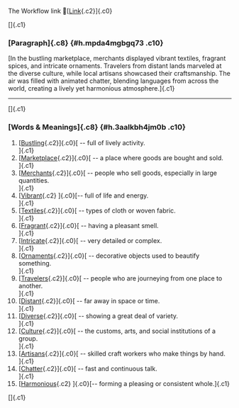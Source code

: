The Workflow link
👏[[Link](https://www.google.com/url?q=http://www.google.com&sa=D&source=editors&ust=1758098344953316&usg=AOvVaw3w9IFjx_6_mIpikYSdYYpq){.c2}]{.c0}

[]{.c1}

### [Paragraph]{.c8} {#h.mpda4mgbgq73 .c10}

[In the bustling marketplace, merchants displayed vibrant textiles,
fragrant spices, and intricate ornaments. Travelers from distant lands
marveled at the diverse culture, while local artisans showcased their
craftsmanship. The air was filled with animated chatter, blending
languages from across the world, creating a lively yet harmonious
atmosphere.]{.c1}

------------------------------------------------------------------------

[]{.c1}

### [Words & Meanings]{.c8} {#h.3aalkbh4jm0b .c10}

1.  [[Bustling](https://www.google.com/url?q=http://www.google.com&sa=D&source=editors&ust=1758098344955630&usg=AOvVaw30Z322nQK77HlX7BVOrzz3){.c2}]{.c0}[ --
    full of lively activity.\
    ]{.c1}
2.  [[Marketplace](https://www.google.com/url?q=http://www.google.com&sa=D&source=editors&ust=1758098344956045&usg=AOvVaw2Fs3GDrPxJXXZeDzBstDmC){.c2}]{.c0}[ --
    a place where goods are bought and sold.\
    ]{.c1}
3.  [[Merchants](https://www.google.com/url?q=http://www.google.com&sa=D&source=editors&ust=1758098344956387&usg=AOvVaw1dUj8rrIOQJkfbArAVhfNs){.c2}]{.c0}[ --
    people who sell goods, especially in large quantities.\
    ]{.c1}
4.  [[Vibrant](https://www.google.com/url?q=http://www.google.com&sa=D&source=editors&ust=1758098344956857&usg=AOvVaw2mOt6K8jYXbOTsm7UZQuBy){.c2}
    ]{.c0}[-- full of life and energy.\
    ]{.c1}
5.  [[Textiles](https://www.google.com/url?q=http://www.google.com&sa=D&source=editors&ust=1758098344957285&usg=AOvVaw1xnXNOl_4AxEd_-X_Uknx6){.c2}]{.c0}[ --
    types of cloth or woven fabric.\
    ]{.c1}
6.  [[Fragrant](https://www.google.com/url?q=http://www.google.com&sa=D&source=editors&ust=1758098344957711&usg=AOvVaw3JilDHl29cXJVDYcSECNDs){.c2}]{.c0}[ --
    having a pleasant smell.\
    ]{.c1}
7.  [[Intricate](https://www.google.com/url?q=http://www.google.com&sa=D&source=editors&ust=1758098344958083&usg=AOvVaw2rByGd3IeIp0ekYchXob_7){.c2}]{.c0}[ --
    very detailed or complex.\
    ]{.c1}
8.  [[Ornaments](https://www.google.com/url?q=http://www.google.com&sa=D&source=editors&ust=1758098344958467&usg=AOvVaw0Ziw_ko4SZ-KWKvyIuawd5){.c2}]{.c0}[ --
    decorative objects used to beautify something.\
    ]{.c1}
9.  [[Travelers](https://www.google.com/url?q=http://www.google.com&sa=D&source=editors&ust=1758098344958965&usg=AOvVaw37Jzq2PDwudKTMD-j_HybS){.c2}]{.c0}[ --
    people who are journeying from one place to another.\
    ]{.c1}
10. [[Distant](https://www.google.com/url?q=http://www.google.com&sa=D&source=editors&ust=1758098344959350&usg=AOvVaw0BoBk5Y-_xxsA8vPzPMUo6){.c2}]{.c0}[ --
    far away in space or time.\
    ]{.c1}
11. [[Diverse](https://www.google.com/url?q=http://www.google.com&sa=D&source=editors&ust=1758098344959650&usg=AOvVaw1QdDe-RqvgYG5pAL0v8F0r){.c2}]{.c0}[ --
    showing a great deal of variety.\
    ]{.c1}
12. [[Culture](https://www.google.com/url?q=http://www.google.com&sa=D&source=editors&ust=1758098344959982&usg=AOvVaw2Xmgoi3TcyVGk_JWOXa0Lo){.c2}]{.c0}[ --
    the customs, arts, and social institutions of a group.\
    ]{.c1}
13. [[Artisans](https://www.google.com/url?q=http://www.google.com&sa=D&source=editors&ust=1758098344960390&usg=AOvVaw121ShnDeEJkzt3c4sBgbNq){.c2}]{.c0}[ --
    skilled craft workers who make things by hand.\
    ]{.c1}
14. [[Chatter](https://www.google.com/url?q=http://www.google.com&sa=D&source=editors&ust=1758098344960729&usg=AOvVaw0VTeG_TfznB4IvwS1cYpDf){.c2}]{.c0}[ --
    fast and continuous talk.\
    ]{.c1}
15. [[Harmonious](https://www.google.com/url?q=http://www.google.com&sa=D&source=editors&ust=1758098344960986&usg=AOvVaw3Hpn6AKdFnRDW92RKFageE){.c2}
    ]{.c0}[-- forming a pleasing or consistent whole.]{.c1}

[]{.c1}
